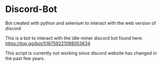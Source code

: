 # Discord-Bot
Bot created with python and selenium to interact with the web version of discord

This is a bot to interact with the idle-miner discord bot found here: https://top.gg/bot/518759221098053634

This script is currently not working since discord website has changed in the past few years. 

